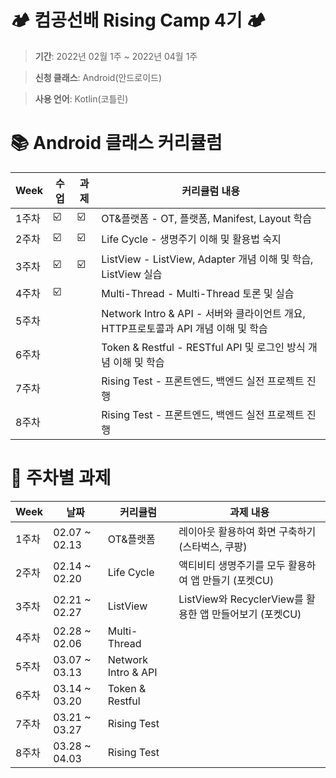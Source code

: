 # 🏕 컴공선배 Rising Camp 4기 🏕

>**기간**: 2022년 02월 1주 ~ 2022년 04월 1주


>**신청 클래스**: Android(안드로이드)


>**사용 언어**: Kotlin(코틀린)


# 📚 Android 클래스 커리큘럼

| Week | 수업 | 과제 | 커리큘럼 내용 |
| ------ | -- | -- |----------- |
| 1주차 | ☑️ | ☑️ | OT&플랫폼 - OT, 플랫폼, Manifest, Layout 학습 |
| 2주차 | ☑️ | ☑️ | Life Cycle - 생명주기 이해 및 활용법 숙지 |
| 3주차 | ☑️ | ☑️ | ListView - ListView, Adapter 개념 이해 및 학습, ListView 실습 |
| 4주차 | ☑️ |  | Multi-Thread - Multi-Thread 토론 및 실습 |
| 5주차 |  |  | Network Intro & API - 서버와 클라이언트 개요, HTTP프로토콜과 API 개념 이해 및 학습 |
| 6주차 |  |  | Token & Restful - RESTful API 및 로그인 방식 개념 이해 및 학습 |
| 7주차 |  |  | Rising Test - 프론트엔드, 백엔드 실전 프로젝트 진행 |
| 8주차 |  |  | Rising Test - 프론트엔드, 백엔드 실전 프로젝트 진행 |
  
  
# 📝 주차별 과제

| Week | 날짜 | 커리큘럼 | 과제 내용 |
| ------ | -- | -- | ----------- |
| 1주차 | 02.07 ~ 02.13 | OT&플랫폼 | 레이아웃 활용하여 화면 구축하기 (스타벅스, 쿠팡) |
| 2주차 | 02.14 ~ 02.20 | Life Cycle | 액티비티 생명주기를 모두 활용하여 앱 만들기 (포켓CU) |
| 3주차 | 02.21 ~ 02.27 | ListView | ListView와 RecyclerView를 활용한 앱 만들어보기 (포켓CU) |
| 4주차 | 02.28 ~ 02.06 | Multi-Thread |  |
| 5주차 | 03.07 ~ 03.13 | Network Intro & API |  |
| 6주차 | 03.14 ~ 03.20 | Token & Restful |  |
| 7주차 | 03.21 ~ 03.27 | Rising Test |  |
| 8주차 | 03.28 ~ 04.03 | Rising Test |  |
